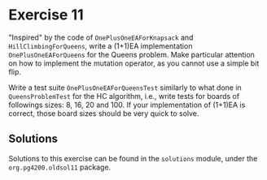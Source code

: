 # Exercise 11

"Inspired" by the code of `OnePlusOneEAForKnapsack` and `HillClimbingForQueens`,
write a (1+1)EA implementation `OnePlusOneEAForQueens` for the Queens problem.
Make particular attention on how to implement the mutation operator, as you 
cannot use a simple bit flip.

Write a test suite `OnePlusOneEAForQueensTest` similarly to what done in 
`QueensProblemTest` for the HC algorithm, i.e., write tests for boards of 
followings sizes: 8, 16, 20 and 100.
If your implementation of (1+1)EA is correct, those board sizes should be very quick
to solve. 

## Solutions

Solutions to this exercise can be found in the `solutions`
module, under the `org.pg4200.oldsol11` package.
